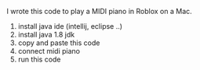 I wrote this code to play a MIDI piano in Roblox on a Mac.

1. install java ide (intellij, eclipse ..)<br>
2. install java 1.8 jdk<br>
3. copy and paste this code<br>
4. connect midi piano<br>
5. run this code
